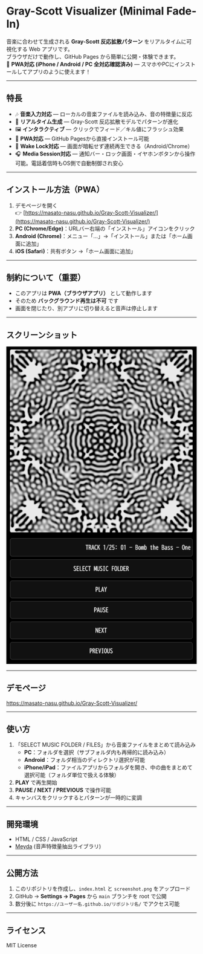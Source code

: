 # Gray-Scott Visualizer (Minimal Fade-In)

音楽に合わせて生成される **Gray-Scott 反応拡散パターン** をリアルタイムに可視化する Web アプリです。  
ブラウザだけで動作し、GitHub Pages から簡単に公開・体験できます。  
📱 **PWA対応 (iPhone / Android / PC 全対応確認済み)** — スマホやPCにインストールしてアプリのように使えます！

---

## 特長
- 🎶 **音楽入力対応** — ローカルの音楽ファイルを読み込み、音の特徴量に反応  
- 🌊 **リアルタイム生成** — Gray-Scott 反応拡散モデルでパターンが進化  
- 🖼️ **インタラクティブ** — クリックでフィード／キル値にフラッシュ効果  
- 📱 **PWA対応** — GitHub Pagesから直接インストール可能  
- 🌙 **Wake Lock対応** — 画面が暗転せず連続再生できる（Android/Chrome）  
- 🎧 **Media Session対応** — 通知バー・ロック画面・イヤホンボタンから操作可能。電話着信時もOS側で自動制御され安心

---

## インストール方法（PWA）
1. デモページを開く  
   👉 [https://masato-nasu.github.io/Gray-Scott-Visualizer/](https://masato-nasu.github.io/Gray-Scott-Visualizer/)  
2. **PC (Chrome/Edge)**：URLバー右端の「インストール」アイコンをクリック  
3. **Android (Chrome)**：メニュー「…」→「インストール」または「ホーム画面に追加」  
4. **iOS (Safari)**：共有ボタン →「ホーム画面に追加」  

---

## 制約について（重要）
- このアプリは **PWA（ブラウザアプリ）** として動作します  
- そのため **バックグラウンド再生は不可** です  
- 画面を閉じたり、別アプリに切り替えると音声は停止します  

---

## スクリーンショット

![Gray-Scott Visualizer Screenshot](./screenshot.png)

---

## デモページ

https://masato-nasu.github.io/Gray-Scott-Visualizer/

---

## 使い方
1. 「SELECT MUSIC FOLDER / FILES」から音楽ファイルをまとめて読み込み  
   - **PC**：フォルダを選択（サブフォルダ内も再帰的に読み込み）  
   - **Android**：フォルダ相当のディレクトリ選択が可能  
   - **iPhone/iPad**：ファイルアプリからフォルダを開き、中の曲をまとめて選択可能（フォルダ単位で扱える体験）  
2. **PLAY** で再生開始  
3. **PAUSE / NEXT / PREVIOUS** で操作可能  
4. キャンバスをクリックするとパターンが一時的に変調  

---

## 開発環境
- HTML / CSS / JavaScript  
- [Meyda](https://meyda.js.org/) (音声特徴量抽出ライブラリ)  

---

## 公開方法
1. このリポジトリを作成し、`index.html` と `screenshot.png` をアップロード  
2. GitHub → **Settings → Pages** から `main` ブランチを root で公開  
3. 数分後に `https://ユーザー名.github.io/リポジトリ名/` でアクセス可能  

---

## ライセンス
MIT License

